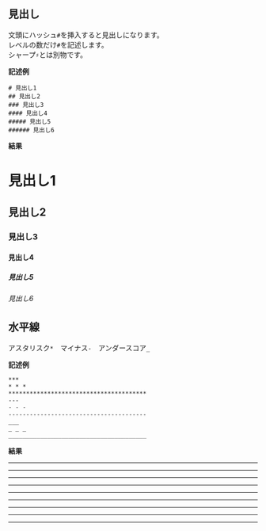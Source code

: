 ## 見出し

文頭にハッシュ`#`を挿入すると見出しになります。  
レベルの数だけ`#`を記述します。  
シャープ`♯`とは別物です。  

**記述例**

```
# 見出し1
## 見出し2
### 見出し3
#### 見出し4
##### 見出し5
###### 見出し6
```

**結果**

# 見出し1
## 見出し2
### 見出し3
#### 見出し4
##### 見出し5
###### 見出し6

## 水平線

アスタリスク`*`　マイナス`-`　アンダースコア`_`

**記述例**

```
***
* * *
***************************************
---
- - -
---------------------------------------
___
_ _ _ 
_______________________________________

```

**結果**

***
* * *
***************************************
---
- - -
---------------------------------------
___
_ _ _ 
_______________________________________
